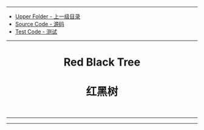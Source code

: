 <script type="text/javascript" async src="//cdn.bootcss.com/mathjax/2.7.0/MathJax.js?config=TeX-AMS-MML_HTMLorMML"></script>
<script type="text/javascript" async src="https://cdnjs.cloudflare.com/ajax/libs/mathjax/2.7.1/MathJax.js?config=TeX-MML-AM_CHTML"></script>

--------
* [Upper Folder - 上一级目录](../)
* [Source Code - 源码](https://github.com/zhaochenyou/Way-to-Algorithm/blob/master/src/DataStructure/RedBlackTree.hpp)
* [Test Code - 测试](https://github.com/zhaochenyou/Way-to-Algorithm/blob/master/src/DataStructure/RedBlackTree.cpp)

--------

<div>
<h1 align="center">Red Black Tree</h1>
<h1 align="center">红黑树</h1>
<br>
</div>

--------
--------
